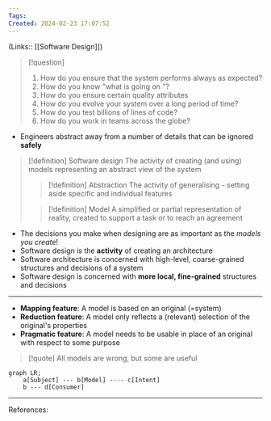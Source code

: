 ```yaml
---
Tags: 
Created: 2024-02-23 17:07:52
---
```

(Links:: [[Software Design]])

> [!question]
> 1. How do you ensure that the system performs always as expected?
> 2. How do you know "what is going on "?
> 3. How do you ensure certain quality attributes
> 4. How do you evolve your system over a long period of time?
> 5. How do you test billions of lines of code?
> 6. How do you work in teams across the globe?

- Engineers abstract away from a number of details that can be ignored **safely**

> [!definition] Software design
> The activity of creating (and using) models representing an abstract view of the system
> > [!definition] Abstraction
> > The activity of generalising - setting aside specific and individual features
> 
> > [!definition] Model
> > A simplified or partial representation of reality, created to support a task or to reach an agreement

- The decisions you make when designing are as important as the *models you create*!
- Software design is the **activity** of creating an architecture
- Software architecture is concerned with high-level, coarse-grained structures and decisions of a system
- Software design is concerned with **more local, fine-grained** structures and decisions

___
- **Mapping feature**: A model is based on an original (=system)
- **Reduction feature**: A model only reflects a (relevant) selection of the original's properties
- **Pragmatic feature**: A model needs to be usable in place of an original with respect to some purpose

> [!quote]
> All models are wrong, but some are useful

```mermaid
graph LR;
	a[Subject] --- b[Model] ---- c[Intent]
	b --- d[Consumer]
```

---
References: